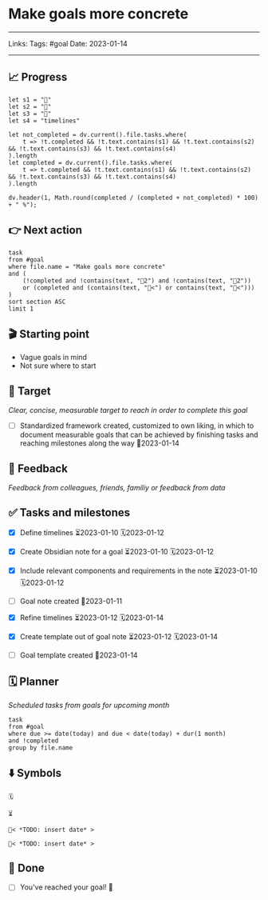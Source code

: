 # Make goals more concrete

---

Links: 
Tags: #goal
Date: 2023-01-14

---

## 📈 Progress

```dataviewjs
let s1 = "🎯"
let s2 = "🚩"
let s3 = "🎉"
let s4 = "timelines"

let not_completed = dv.current().file.tasks.where(
	t => !t.completed && !t.text.contains(s1) && !t.text.contains(s2) && !t.text.contains(s3) && !t.text.contains(s4)
).length
let completed = dv.current().file.tasks.where(
	t => t.completed && !t.text.contains(s1) && !t.text.contains(s2) && !t.text.contains(s3) && !t.text.contains(s4)
).length

dv.header(1, Math.round(completed / (completed + not_completed) * 100) + " %");
```


## 👉 Next action

```dataview
task
from #goal
where file.name = "Make goals more concrete"
and ( 
	(!completed and !contains(text, "🚩2") and !contains(text, "🎯2")) 
	or (completed and (contains(text, "🚩<") or contains(text, "🎯<")))
)
sort section ASC
limit 1
```


## 🎬 Starting point

- Vague goals in mind
- Not sure where to start


## 🎯 Target

*Clear, concise, measurable target to reach in order to complete this goal*
- [ ] Standardized framework created, customized to own liking, in which to document measurable goals that can be achieved by finishing tasks and reaching milestones along the way 🎯2023-01-14



## 🔁 Feedback

*Feedback from colleagues, friends, familiy or feedback from data*




## ✅ Tasks and milestones

- [x] Define timelines ⏳2023-01-10 🗓2023-01-12
- [x] Create Obsidian note for a goal ⏳2023-01-10 🗓2023-01-12
- [x] Include relevant components and requirements in the note  ⏳2023-01-10 🗓2023-01-12
- [ ] Goal note created 🚩2023-01-11

- [x] Refine timelines ⏳2023-01-12 🗓2023-01-14
- [x] Create template out of goal note ⏳2023-01-12 🗓2023-01-14
- [ ] Goal template created 🚩2023-01-14



## 🗓 Planner

*Scheduled tasks from goals for upcoming month*
```dataview
task
from #goal
where due >= date(today) and due < date(today) + dur(1 month)
and !completed
group by file.name
```


## ⬇️ Symbols

```Due
🗓
```
```Scheduled
⏳
```
```Milestone
🚩< *TODO: insert date* >
```
```Target
🎯< *TODO: insert date* >
```


## 🥳 Done

- [ ] You've reached your goal! 🎉 
